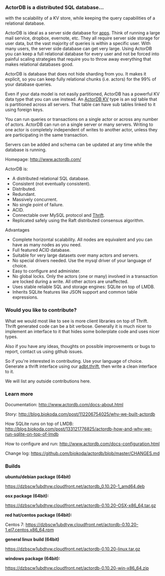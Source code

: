 ### ActorDB is a distributed SQL database...

with the scalability of a KV store, while keeping the query capabilities of a relational database.

ActorDB is ideal as a server side database for [apps](http://www.actordb.com/docs-examples.html#example_filesync). Think of running a large mail service, dropbox, evernote, etc. They all require server side storage for user data, but the vast majority of queries is within a specific user. With many users, the server side database can get very large. Using ActorDB you can keep a full relational database for every user and not be forced into painful scaling strategies that require you to throw away everything that makes relational databases good.

ActorDB is database that does not hide sharding from you. It makes it explicit, so you can keep fully relational chunks (i.e. actors) for the 99% of your database queries. 

Even if your data model is not easily partitioned, ActorDB has a powerful KV data type that you can use instead. An [ActorDB KV](http://www.actordb.com/docs-kvstore.html#about_kv_store) type is an sql table that is partitioned across all servers. That table can have sub tables linked to it using foreign keys. 

You can run queries or transactions on a single actor or across any number of actors. ActorDB can run on a single server or many servers. Writing to one actor is completely independent of writes to another actor, unless they are participating in the same transaction. 

Servers can be added and schema can be updated at any time while the database is running. 

Homepage: http://www.actordb.com/

ActorDB is:

*   A distributed relational SQL database.
*   Consistent (not eventually consistent).
*   Distributed.
*   Redundant.
*   Massively concurrent.
*   No single point of failure.
*   ACID.
*   Connectable over MySQL protocol and [Thrift](https://github.com/biokoda/actordb/blob/master/adbt.thrift).
*   Replicated safely using the Raft distributed consensus algorithm.

Advantages

*   Complete horizontal scalability. All nodes are equivalent and you can have as many nodes as you need.
*   Full featured ACID database.
*   Suitable for very large datasets over many actors and servers.
*   No special drivers needed. Use the mysql driver of your language of choice.
*   Easy to configure and administer.
*   No global locks. Only the actors (one or many) involved in a transaction are locked during a write. All other actors are unaffected.
*   Uses stable reliable SQL and storage engines: SQLite on top of LMDB.
*   Inherits SQLite features like JSON support and common table expressions.

### Would you like to contribute?

What we would most like to see is more client libraries on top of Thrift. Thrift generated code can be a bit verbose. Generally it is much nicer to implement an interface to it that hides some boilerplate code and uses nicer types.

Also if you have any ideas, thoughts on possible improvements or bugs to report, contact us using github issues.

So if you're interested in contributing. Use your language of choice. Generate a thrift interface using our [adbt.thrift](https://github.com/biokoda/actordb/blob/master/adbt.thrift), then write a clean interface to it.

We will list any outside contributions here.

### Learn more

Documentation: http://www.actordb.com/docs-about.html

Story: http://blog.biokoda.com/post/112206754025/why-we-built-actordb

How SQLite runs on top of LMDB: http://blog.biokoda.com/post/133121776825/actordb-how-and-why-we-run-sqlite-on-top-of-lmdb

How to configure and run: http://www.actordb.com/docs-configuration.html

Change log: https://github.com/biokoda/actordb/blob/master/CHANGES.md

### Builds

**ubuntu/debian package (64bit)**

https://dzbscw1ubdtyw.cloudfront.net/actordb_0.10.20-1_amd64.deb

**osx package (64bit):**

https://dzbscw1ubdtyw.cloudfront.net/actordb-0.10.20-OSX-x86_64.tar.gz

**red hat/centos package (64bit):**

Centos 7: https://dzbscw1ubdtyw.cloudfront.net/actordb-0.10.20-1.el7.centos.x86_64.rpm

**general linux build (64bit)**

https://dzbscw1ubdtyw.cloudfront.net/actordb-0.10.20-linux.tar.gz

**windows package (64bit):**

https://dzbscw1ubdtyw.cloudfront.net/actordb-0.10.20-win-x86_64.zip
